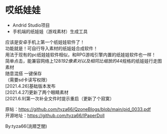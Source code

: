 # 哎纸娃娃
- Andrid Studio项目
- 手机端的纸娃娃（游戏素材）生成工具

应该是安卓手机上第一个纸娃娃软件了！  
功能就是！可自行导入素材的纸娃娃合成软件！  
用法于现有的pc纸娃娃软件相似，和RPG游戏引擎内置的纸娃娃软件也一样！  
简单点击，能兼容网络上128*192像素对以及相同比缩放的4*4规格的纸娃娃行走图素材  
随意混搭 一键保存  
（需要sd卡读写权限）  
[2021.4.26]基础版本发布  
[2021.4.27]更新了两个眼睛素材  
[2021.6.9]第一次补全文件时提示重启（更新了个寂寞）  

原帖：https://github.com/tyza66/QzoneBlogs/blob/main/pid_0033.pdf  
开源地址：https://github.com/tyza66/IPaperDoll  

By:tyza66(洮羱芝闇)